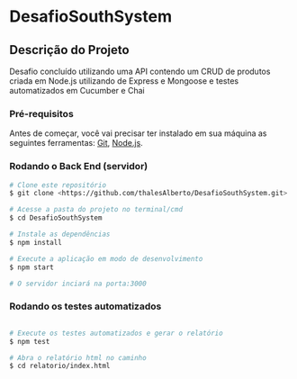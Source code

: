 # DesafioSouthSystem

## Descrição do Projeto
<p>Desafio concluído utilizando uma API contendo um CRUD de produtos criada em Node.js utilizando de Express e Mongoose e testes automatizados em Cucumber e Chai</p>

### Pré-requisitos

Antes de começar, você vai precisar ter instalado em sua máquina as seguintes ferramentas:
[Git](https://git-scm.com), [Node.js](https://nodejs.org/en/). 

### Rodando o Back End (servidor)

```bash
# Clone este repositório
$ git clone <https://github.com/thalesAlberto/DesafioSouthSystem.git>

# Acesse a pasta do projeto no terminal/cmd
$ cd DesafioSouthSystem

# Instale as dependências
$ npm install

# Execute a aplicação em modo de desenvolvimento
$ npm start

# O servidor inciará na porta:3000

```
### Rodando os testes automatizados

```bash

# Execute os testes automatizados e gerar o relatório
$ npm test

# Abra o relatório html no caminho
$ cd relatorio/index.html

```
